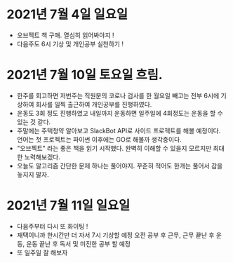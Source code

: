 
# 2021년 7월 4일 일요일 

- 오브젝트 책 구매. 열심히 읽어봐야지 !
- 다음주도 6시 기상 및 개인공부 실천하기 ! 

# 2021년 7월 10일 토요일 흐림. 

- 한주를 회고하면 저번주는 직원분의 코로나 검사를 한 월요일 빼고는 전부 6시에 기상하여 회사를 일찍 출근하여 개인공부를 진행하였다. 
- 운동도 3회 정도 진행하였고 내일까지 운동하면 일주일에 4회정도는 운동을 할 수 있는 것 같다. 
- 주말에는 주택청약 알아보고 SlackBot API로 사이드 프로젝트를 해볼 예정이다. 언어는 첫 프로젝트는 파이썬 이후에는 GO로 해볼까 
생각중이다. 
- "오브젝트" 라는 좋은 책을 읽기 시작했다. 완벽히 이해할 수 있을지 모르지만 최대한 노력해보겠다. 
- 오늘도 알고리즘 간단한 문제 하나는 풀어야지. 꾸준히 적어도 한개는 풀어서 감을 놓지지 말자. 

# 2021년 7월 11일 일요일

- 다음주부터 다시 또 화이팅 ! 
- 재택이니까 한시간만 더 자서 7시 기상할 예정 오전 공부 후 근무, 근무 끝난 후 운동, 운동 끝난 후 독서 및 미진한 공부 할 예정
- 또 일주일 잘 해보자 

